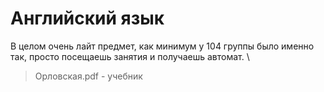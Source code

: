 # Английский язык
В целом очень лайт предмет, как минимум у 104 группы было именно так, просто посещаешь занятия и получаешь автомат. \

>Орловская.pdf - учебник
